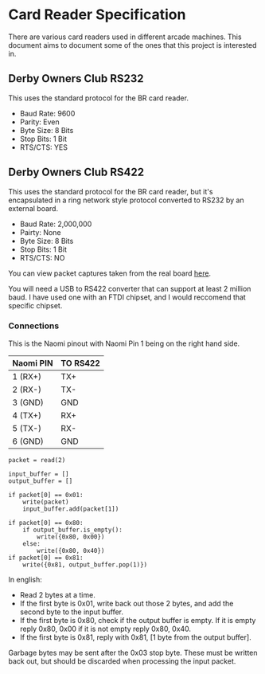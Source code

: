 # Card Reader Specification

There are various card readers used in different arcade machines. This document aims to document some of the ones that this project is interested in.

## Derby Owners Club RS232

This uses the standard protocol for the BR card reader.

- Baud Rate: 9600
- Parity: Even
- Byte Size: 8 Bits
- Stop Bits: 1 Bit
- RTS/CTS: YES

## Derby Owners Club RS422

This uses the standard protocol for the BR card reader, but it's encapsulated in a ring network style protocol converted to RS232 by an external board.

- Baud Rate: 2,000,000
- Pairty: None
- Byte Size: 8 Bits
- Stop Bits: 1 Bit
- RTS/CTS: NO

You can view packet captures taken from the real board [here](./packet-captures). 

You will need a USB to RS422 converter that can support at least 2 million baud. I have used one with an FTDI chipset, and I would reccomend that specific chipset.

### Connections

This is the Naomi pinout with Naomi Pin 1 being on the right hand side.

| Naomi PIN | TO RS422 |
|-----------|----------|
| 1 (RX+)   | TX+      |
| 2 (RX-)   | TX-      |
| 3 (GND)   | GND      |
| 4 (TX+)   | RX+      |
| 5 (TX-)   | RX-      |
| 6 (GND)   | GND      |

```
packet = read(2)

input_buffer = []
output_buffer = []

if packet[0] == 0x01:
	write(packet)
	input_buffer.add(packet[1])

if packet[0] == 0x80:
	if output_buffer.is_empty():
		write({0x80, 0x00})
	else:
		write({0x80, 0x40})
if packet[0] == 0x81:
	write({0x81, output_buffer.pop(1)})

```

In english:

- Read 2 bytes at a time.
- If the first byte is 0x01, write back out those 2 bytes, and add the second byte to the input buffer.
- If the first byte is 0x80, check if the output buffer is empty. If it is empty reply 0x80, 0x00 if it is not empty reply 0x80, 0x40.
- If the first byte is 0x81, reply with 0x81, [1 byte from the output buffer].

Garbage bytes may be sent after the 0x03 stop byte. These must be written back out, but should be discarded when processing the input packet.
